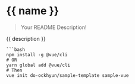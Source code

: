 {{ name }}
===
> Your README Description!

{{ description }}

```
```bash
npm install -g @vue/cli
# OR
yarn global add @vue/cli
# Then
vue init do-ockhyun/sample-template sample-vue
```